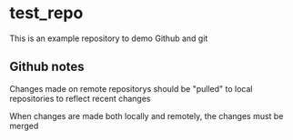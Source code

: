 # test_repo
This is an example repository to demo Github and git

## Github notes
Changes made on remote repositorys should be "pulled" to local repositories to reflect recent changes

When changes are made both locally and remotely, the changes must be merged
